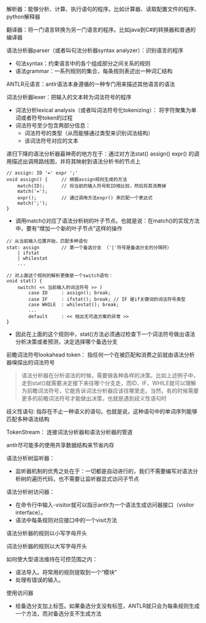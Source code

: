 

解析器：能够分析、计算、执行语句的程序。比如计算器、读取配置文件的程序、python解释器

翻译器：将一门语言转换为另一门语言的程序。比如java到C#的转换器和普通的编译器

语法分析器parser（或者叫句法分析器syntax analyzer）：识别语言的程序
- 句法syntax：约束语言中的各个组成部分之间关系的规则
- 语法grammar：一系列规则的集合，每条规则表述出一种词汇结构

ANTLR元语言：antlr语法本身遵循的一种专门用来描述其他语言的语法


词法分析器lexer：把输入的文本转为词法符号的程序
- 词法分析lexical analysis（或者叫词法符号化tokenizing）： 将字符聚集为单词或者符号token的过程
- 词法符号至少包含两部分信息：
    - 词法符号的类型（从而能够通过类型来识别词法结构）
    - 该词法符号对应的文本
    

递归下降的语法分析器最神奇的地方在于：通过对方法stat() assign() expr() 的调用描述出调用路线图，并将其映射到语法分析书的节点上
```
// assign: ID '=' expr ';'
void assign() {     // 根据assign规则生成的方法
    match(ID);      // 将当前的输入符号和ID相比较，然后将其消费掉
    match('=');
    expr();         // 通过调用方法expr() 来匹配一个表达式
    match(';');
}
```
- 调用match()对应了语法分析树的叶子节点。也就是说：在match()的实现方法中，要有“增加一个新的叶子节点”这样的操作


```
// 从当前输入位置开始，匹配多种语句
stat: assign        // 第一个备选分支 （'|'符号是备选分支的分隔符）
    | ifstat
    | whilestat
    ...
    
// 对上面这个规则的解析更像是一个switch语句：
void stat() {
    switch( << 当前输入的词法符号 >> )
        case ID     : assign(); break;
        case IF     : ifstat(); break; // IF 是if关键词的词法符号类型
        case WHILE  : whilestat(); break;
        ...
        default     : << 抛出无可选方案的异常 >>
}

```
- 因此在上面的这个规则中，stat()方法必须通过检查下一个词法符号做出语法分析决策或者预测，决定选择哪个备选分支


前瞻词法符号lookahead token： 指任何一个在被匹配和消费之前就由语法分析器嗅探出的词法符号

> 语法分析器在分析语法的时候，需要做各种各样的决策。比如上述例子中，走到stat()就需要决定接下来往哪个分支走，而ID、IF、WHILE就可以理解为前瞻词法符号，它能告诉词法分析器应该往哪里走。当然，有的时候需要更多的前瞻词法符号才能做出决策，也就是遇到歧义性语句时

歧义性语句: 指存在不止一种语义的语句。也就是说，这种语句中的单词序列能够匹配多种语法结构


TokenStream： 连接词法分析器和语法分析器的管道

antlr尽可能多的使用共享数据结构来节省内存


语法分析树监听器：
- 监听器机制的优秀之处在于：一切都是自动进行的，我们不需要编写对语法分析树的遍历代码，也不需要让监听器显式访问子节点

语法分析树访问器：
- 在命令行中输入-visitor就可以指示antlr为一个语法生成访问器接口（visitor interface）。
- 语法中每条规则对应接口中的一个visit方法


语法分析器的规则以小写字母开头

词法分析器的规则以大写字母开头


如何使大型语法维持在可控范围之内：
- 语法导入。将常用的规则提取到一个“模块”
- 处理有错误的输入。


使用访问器
- 给备选分支加上标签。如果备选分支没有标签，ANTLR就只会为每条规则生成一个方法，而对备选分支不生成方法
